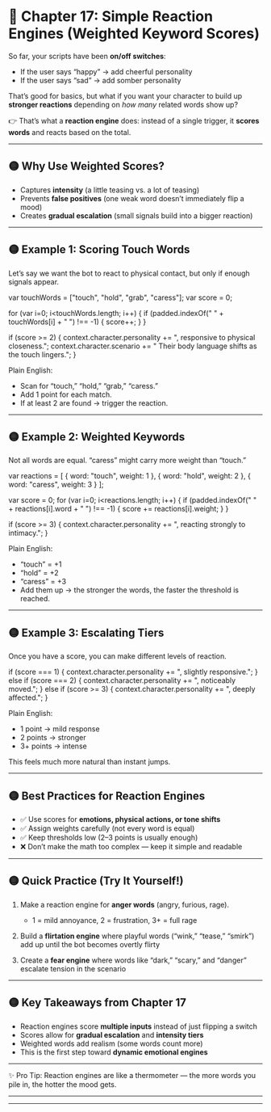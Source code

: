 # 📘 Chapter 17: Simple Reaction Engines (Weighted Keyword Scores)

So far, your scripts have been **on/off switches**:

* If the user says “happy” → add cheerful personality
* If the user says “sad” → add somber personality

That’s good for basics, but what if you want your character to build up **stronger reactions** depending on *how many* related words show up?

👉 That’s what a **reaction engine** does: instead of a single trigger, it **scores words** and reacts based on the total.

---

## 🟡 Why Use Weighted Scores?

* Captures **intensity** (a little teasing vs. a lot of teasing)
* Prevents **false positives** (one weak word doesn’t immediately flip a mood)
* Creates **gradual escalation** (small signals build into a bigger reaction)

---

## 🟡 Example 1: Scoring Touch Words

Let’s say we want the bot to react to physical contact, but only if enough signals appear.

var touchWords = \["touch", "hold", "grab", "caress"];
var score = 0;

for (var i=0; i\<touchWords.length; i++) {
if (padded.indexOf(" " + touchWords\[i] + " ") !== -1) {
score++;
}
}

if (score >= 2) {
context.character.personality += ", responsive to physical closeness.";
context.character.scenario    += " Their body language shifts as the touch lingers.";
}

Plain English:

* Scan for “touch,” “hold,” “grab,” “caress.”
* Add 1 point for each match.
* If at least 2 are found → trigger the reaction.

---

## 🟡 Example 2: Weighted Keywords

Not all words are equal. “caress” might carry more weight than “touch.”

var reactions = \[
{ word: "touch",  weight: 1 },
{ word: "hold",   weight: 2 },
{ word: "caress", weight: 3 }
];

var score = 0;
for (var i=0; i\<reactions.length; i++) {
if (padded.indexOf(" " + reactions\[i].word + " ") !== -1) {
score += reactions\[i].weight;
}
}

if (score >= 3) {
context.character.personality += ", reacting strongly to intimacy.";
}

Plain English:

* “touch” = +1
* “hold” = +2
* “caress” = +3
* Add them up → the stronger the words, the faster the threshold is reached.

---

## 🟡 Example 3: Escalating Tiers

Once you have a score, you can make different levels of reaction.

if (score === 1) {
context.character.personality += ", slightly responsive.";
} else if (score === 2) {
context.character.personality += ", noticeably moved.";
} else if (score >= 3) {
context.character.personality += ", deeply affected.";
}

Plain English:

* 1 point → mild response
* 2 points → stronger
* 3+ points → intense

This feels much more natural than instant jumps.

---

## 🟡 Best Practices for Reaction Engines

* ✅ Use scores for **emotions, physical actions, or tone shifts**
* ✅ Assign weights carefully (not every word is equal)
* ✅ Keep thresholds low (2–3 points is usually enough)
* ❌ Don’t make the math too complex — keep it simple and readable

---

## 🟡 Quick Practice (Try It Yourself!)

1. Make a reaction engine for **anger words** (angry, furious, rage).

   * 1 = mild annoyance, 2 = frustration, 3+ = full rage
2. Build a **flirtation engine** where playful words (“wink,” “tease,” “smirk”) add up until the bot becomes overtly flirty
3. Create a **fear engine** where words like “dark,” “scary,” and “danger” escalate tension in the scenario

---

## 🟡 Key Takeaways from Chapter 17

* Reaction engines score **multiple inputs** instead of just flipping a switch
* Scores allow for **gradual escalation** and **intensity tiers**
* Weighted words add realism (some words count more)
* This is the first step toward **dynamic emotional engines**

---

✨ Pro Tip: Reaction engines are like a thermometer — the more words you pile in, the hotter the mood gets.

---
---
